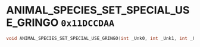 # ANIMAL_SPECIES_SET_SPECIAL_USE_GRINGO `0x11DCCDAA`

```cpp
void ANIMAL_SPECIES_SET_SPECIAL_USE_GRINGO(int _Unk0, int _Unk1, int _Unk2, int _Unk3, int _Unk4);
```